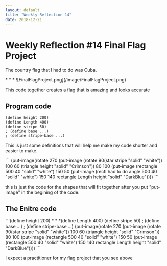 ```yaml
---
layout: default
title: "Weekly Reflection 14"
date: 2018-12-21
---
```

<h1> Weekly Reflection #14 Final Flag Project</h1>
<p> The country flag that I had to do was Cuba. </p>
* * *
![FinalFlagProject.png](/image/FinalFlagProject.png)




<p> This code together creates a flag that is amazing and looks accurate </p>

## Program code

```
(define height 200)
(define Length 400)
(define stripe 50)
; (define base ...)
; (define stripe-base ...)
```
<p> This is just some definitions that will help me make my code shorter and easier to make.</p>
```
(put-image(rotate 270 (put-image (rotate 90(star stripe "solid" "white"))  100 60  (triangle height "solid" "Crimson")) 80 100 (put-image (rectangle 500 40 "solid" "white") 150 50 (put-image (rectI had to do angle 500 40 "solid" "white") 150 140 rectangle Length height "solid" "DarkBlue"))))
```
<p> this is just the code for the shapes that will fit together after you put "put-image" in the begining of the code. </p>

<h2> The Enitre code </h2>
```(define height 200)
* * *(define Length 400)
(define stripe 50)
; (define base ...)
; (define stripe-base ...)
(put-image(rotate 270 (put-image (rotate 90(star stripe "solid" "white"))  100 60  (triangle height "solid" "Crimson")) 80 100 (put-image (rectangle 500 40 "solid" "white") 150 50 (put-image (rectangle 500 40 "solid" "white") 150 140 rectangle Length height "solid" "DarkBlue"))))                                               
```
 <p> I expect a practitioner for my flag project that you see above</p>



